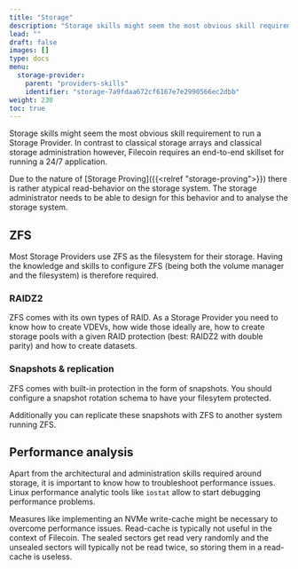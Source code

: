 ```yaml
---
title: "Storage"
description: "Storage skills might seem the most obvious skill requirement to run a Storage Provider. Filecoin requires an end-to-end skillset for running a 24/7 application."
lead: ""
draft: false
images: []
type: docs
menu:
  storage-provider:
    parent: "providers-skills"
    identifier: "storage-7a9fdaa672cf6167e7e2990566ec2dbb"
weight: 230
toc: true
---
```

Storage skills might seem the most obvious skill requirement to run a Storage Provider. In contrast to classical storage arrays and classical storage administration however, Filecoin requires an end-to-end skillset for running a 24/7 application.

Due to the nature of [Storage Proving]({{<relref "storage-proving">}}) there is rather atypical read-behavior on the storage system. The storage administrator needs to be able to design for this behavior and to analyse the storage system.

## ZFS
Most Storage Providers use ZFS as the filesystem for their storage. Having the knowledge and skills to configure ZFS (being both the volume manager and the filesystem) is therefore required.
### RAIDZ2
ZFS comes with its own types of RAID. As a Storage Provider you need to know how to create VDEVs, how wide those ideally are, how to create storage pools with a given RAID protection (best: RAIDZ2 with double parity) and how to create datasets.
### Snapshots & replication
ZFS comes with built-in protection in the form of snapshots. You should configure a snapshot rotation schema to have your filesytem protected.

Additionally you can replicate these snapshots with ZFS to another system running ZFS.

## Performance analysis
Apart from the architectural and administration skills required around storage, it is important to know how to troubleshoot performance issues. Linux performance analytic tools like `iostat` allow to start debugging performance problems. 

Measures like implementing an NVMe write-cache might be necessary to overcome performance issues. Read-cache is typically not useful in the context of Filecoin. The sealed sectors get read very randomly and the unsealed sectors will typically not be read twice, so storing them in a read-cache is useless.
